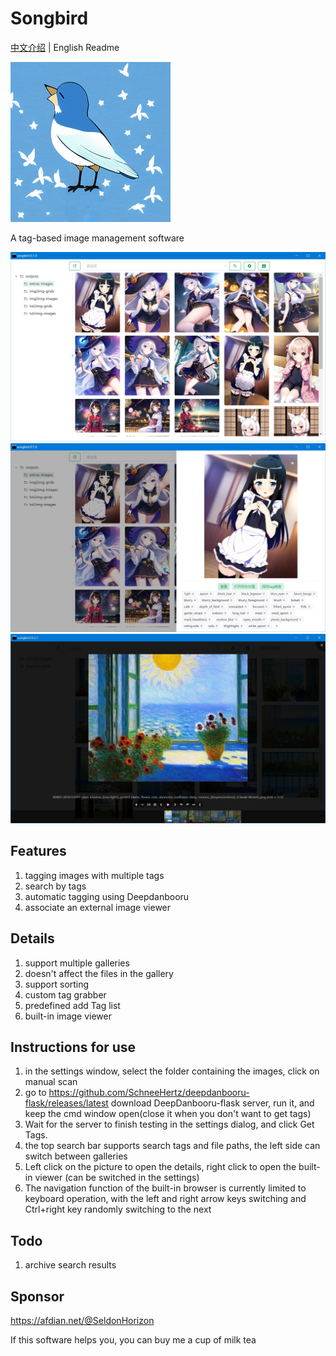 # Songbird
[中文介绍](https://github.com/SchneeHertz/songbird/blob/master/README.md) | English Readme

<img src="https://raw.githubusercontent.com/SchneeHertz/songbird/master/public/icon.png" alt="icon.png" width="256"/>

A tag-based image management software

![home.jpg](https://raw.githubusercontent.com/SchneeHertz/songbird/master/screenshots/home.jpg)
![tags.jpg](https://raw.githubusercontent.com/SchneeHertz/songbird/master/screenshots/tags.jpg)
![internalViewer.jpg](https://raw.githubusercontent.com/SchneeHertz/songbird/master/screenshots/internalViewer.jpg)

## Features
1. tagging images with multiple tags
2. search by tags
3. automatic tagging using Deepdanbooru
4. associate an external image viewer

## Details
1. support multiple galleries
2. doesn't affect the files in the gallery
3. support sorting
4. custom tag grabber
5. predefined add Tag list
6. built-in image viewer

## Instructions for use
1. in the settings window, select the folder containing the images, click on manual scan
2. go to https://github.com/SchneeHertz/deepdanbooru-flask/releases/latest
   download DeepDanbooru-flask server, run it, and keep the cmd window open(close it when you don't want to get tags)
3. Wait for the server to finish testing in the settings dialog, and click Get Tags.
4. the top search bar supports search tags and file paths, the left side can switch between galleries
5. Left click on the picture to open the details, right click to open the built-in viewer (can be switched in the settings)
6. The navigation function of the built-in browser is currently limited to keyboard operation, with the left and right arrow keys switching and Ctrl+right key randomly switching to the next

## Todo
1. archive search results

## Sponsor
https://afdian.net/@SeldonHorizon

If this software helps you, you can buy me a cup of milk tea